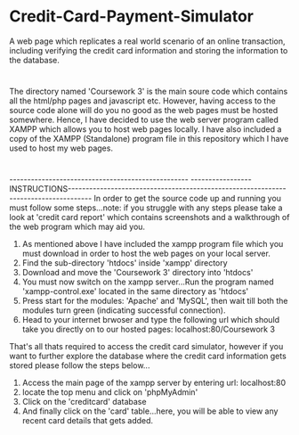 # Credit-Card-Payment-Simulator
A web page which replicates a real world scenario of an online transaction, including verifying the credit card information
and storing the information to the database.
#
The directory named 'Coursework 3' is the main soure code which contains all the html/php pages and javascript etc. However, having access to
the source code alone will do you no good as the web pages must be hosted somewhere. Hence, I have decided to use the web server program called XAMPP which
allows you to host web pages locally. I have also included a copy of the XAMPP (Standalone) program file in this repository which I have used to host my web pages.
#
-------------------------------------------------- -----------------INSTRUCTIONS------------------------------------------------------------------------------------
In order to get the source code up and running you must follow some steps...note: if you struggle with any steps please take a look at 'credit card report'
which contains screenshots and a walkthrough of the web program which may aid you.

1) As mentioned above I have included the xampp program file which you must download in order to host the web pages on your local server.
2) Find the sub-directory 'htdocs' inside 'xampp' directory
3) Download and move the 'Coursework 3' directory into 'htdocs'
4) You must now switch on the xampp server...Run the program named 'xampp-control.exe' located in the same directory as 'htdocs' 
5) Press start for the modules: 'Apache' and 'MySQL', then wait till both the modules turn green (indicating successful connection).
6) Head to your internet brwoser and type the following url which should take you directly on to our hosted pages: localhost:80/Coursework 3

That's all thats required to access the credit card simulator, however if you want to further explore the database where the credit card information
gets stored please follow the steps below...

1) Access the main page of the xampp server by entering url: localhost:80
2) locate the top menu and click on 'phpMyAdmin'
3) Click on the 'creditcard' database
4) And finally click on the 'card' table...here, you will be able to view any recent card details that gets added.
